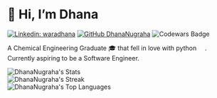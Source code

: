 # 👋 Hi, I’m Dhana

[![Linkedin: waradhana](https://img.shields.io/badge/-Dhana-blue?style=flat-square&logo=Linkedin&logoColor=white&link=https://www.linkedin.com/in/waradhana/)](https://www.linkedin.com/in/waradhana/)
[![GitHub DhanaNugraha](https://img.shields.io/github/followers/DhanaNugraha?label=follow&style=social)](https://github.com/DhanaNugraha)
![Codewars Badge](https://www.codewars.com/users/DhanaNugraha/badges/small)

A Chemical Engineering Graduate :mortar_board: that fell in love with python <img src="https://upload.wikimedia.org/wikipedia/commons/thumb/c/c3/Python-logo-notext.svg/1200px-Python-logo-notext.svg.png" width="15">. </br>
Currently aspiring to be a Software Engineer.

![DhanaNugraha's Stats](https://github-readme-stats.vercel.app/api?username=DhanaNugraha&theme=nightowl&show_icons=true&hide_border=true&count_private=false)</br>
![DhanaNugraha's Streak](https://github-readme-streak-stats.herokuapp.com/?user=DhanaNugraha&theme=nightowl&hide_border=true)</br>
![DhanaNugraha's Top Languages](https://github-readme-stats.vercel.app/api/top-langs/?username=DhanaNugraha&theme=nightowl&show_icons=true&hide_border=true&layout=compact)


